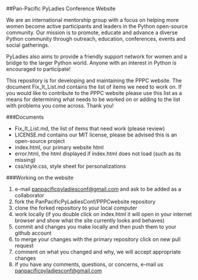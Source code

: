 ##Pan-Pacific PyLadies Conference Website

We are an international mentorship group with a focus on helping more women become active participants and leaders in the Python open-source community. Our mission is to promote, educate and advance a diverse Python community through outreach, education, conferences, events and social gatherings. 

PyLadies also aims to provide a friendly support network for women and a bridge to the larger Python world. Anyone with an interest in Python is encouraged to participate!

This repository is for developing and maintaining the PPPC website. The document Fix_It_List.md contains the list of items we need to work on. If you would like to contribute to the PPPC website please use this list as a means for determining what needs to be worked on or adding to the list with problems you come across. Thank you!

###Documents

- Fix_It_List.md, the list of items that need work (please review)
- LICENSE.md contains our MIT license, please be advised this is an open-source project
- index.html, our primary website html
- error.html, the html displayed if index.html does not load (such as its missing)
- css/style.css, style sheet for personalizations

###Working on the website
1. e-mail panpacificpyladiesconf@gmail.com and ask to be added as a collaborator
2. fork the PanPacificPyLadiesConf/PPPCwebsite repository
3. clone the forked repository to your local computer
4. work locally (if you double click on index.html it will open in your internet browser and show what the site currently looks and behaves)
5. commit and changes you make locally and then push them to your github account
6. to merge your changes with the primary repository click on new pull request
7. comment on what you changed and why, we will accept appropriate changes
8. if you have any comments, questions, or concerns, e-mail us panpacificpyladiesconf@gmail.com